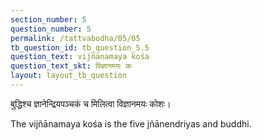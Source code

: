 ```yaml
---
section_number: 5
question_number: 5
permalink: /tattvabodha/05/05
tb_question_id: tb_question_5.5
question_text: vijñānamaya kośa
question_text_skt: विज्ञानमयः कः
layout: layout_tb_question
---
```


<!-- skt-start -->

बुद्धिश्च ज्ञानेन्द्रियपञ्चकं च मिलित्वा विज्ञानमयः कोशः।

<!-- skt-end -->

<!-- eng-start -->

The vijñānamaya kośa is the five jñānendriyas and buddhi. 
<!-- eng-end -->

